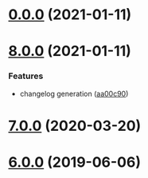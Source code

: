# [0.0.0](https://github.com/hamlet-io/engine-plugin-aws/compare/v8.0.0...v0.0.0) (2021-01-11)



# [8.0.0](https://github.com/hamlet-io/engine-plugin-aws/compare/v7.0.0...v8.0.0) (2021-01-11)


### Features

* changelog generation ([aa00c90](https://github.com/hamlet-io/engine-plugin-aws/commit/aa00c90ad455022920a88fc5823a5fd69b82acd5))



# [7.0.0](https://github.com/hamlet-io/engine-plugin-aws/compare/v6.0.0...v7.0.0) (2020-03-20)



# [6.0.0](https://github.com/hamlet-io/engine-plugin-aws/compare/v5.5.8...v6.0.0) (2019-06-06)



